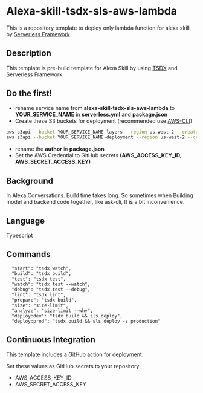 # Alexa-skill-tsdx-sls-aws-lambda 
This is a repository template to deploy only lambda function for alexa skill by [Serverless Framework](https://serverless.com/).

## Description
This template is pre-build template for Alexa Skill by using [TSDX](https://tsdx.io/) and Serverless Framework.

## Do the first!

- rename service name from **alexa-skill-tsdx-sls-aws-lambda** to **YOUR_SERVICE_NAME** in **serverless.yml** and **package.json**
- Create these S3 buckets for deployment (recommended use [AWS-CLI](https://aws.amazon.com/cli/))

```bash
aws s3api --bucket YOUR_SERVICE_NAME-layers --region us-west-2 --create-bucket-configuration LocationConstraint=us-west-2
aws s3api --bucket YOUR_SERVICE_NAME-deployment --region us-west-2 --create-bucket-configuration LocationConstraint=us-west-2
```

- rename the **author** in **package.json**
- Set the AWS Credential to GitHub secrets **(AWS_ACCESS_KEY_ID, AWS_SECRET_ACCESS_KEY)**

## Background
In Alexa Conversations. Build time takes long. So sometimes when Building model and backend code together, like ask-cli, It is a bit inconvenience.

## Language
Typescript 

## Commands
```
  "start": "tsdx watch",
  "build": "tsdx build",
  "test": "tsdx test",
  "watch": "tsdx test --watch",
  "debug": "tsdx test --debug",
  "lint": "tsdx lint",
  "prepare": "tsdx build",
  "size": "size-limit",
  "analyze": "size-limit --why",
  "deploy:dev": "tsdx build && sls deploy",
  "deploy:prod": "tsdx build && sls deploy -s production"
```

## Continuous Integration
This template includes a GitHub action for deployment.

Set these values as GitHub.secrets to your repository.

- AWS_ACCESS_KEY_ID
- AWS_SECRET_ACCESS_KEY


